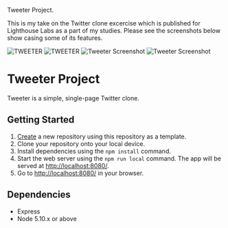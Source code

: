 Tweeter Project.

This is my take on the Twitter clone excercise which is published for Lighthouse Labs as a part of my studies.
Please see the screenshots below show casing some of its features.

![TWEETER](https://user-images.githubusercontent.com/112909357/212519722-8028b4e3-9f5b-40e1-a29b-d47b2de0fa1a.jpeg)
![TWEETER](https://user-images.githubusercontent.com/112909357/212519800-67581f67-4441-45bf-a1c9-19eef565b48c.jpeg)
![Tweeter Screenshot](https://user-images.githubusercontent.com/112909357/212519727-636aa289-a323-47ab-8115-800343abfbb3.jpeg)
![Tweeter Screenshot](https://user-images.githubusercontent.com/112909357/212519729-8fcd76f7-ded1-48f5-a2b8-268d81234331.jpeg)

# Tweeter Project

Tweeter is a simple, single-page Twitter clone.

## Getting Started

1. [Create](https://docs.github.com/en/repositories/creating-and-managing-repositories/creating-a-repository-from-a-template) a new repository using this repository as a template.
2. Clone your repository onto your local device.
3. Install dependencies using the `npm install` command.
3. Start the web server using the `npm run local` command. The app will be served at <http://localhost:8080/>.
4. Go to <http://localhost:8080/> in your browser.

## Dependencies

- Express
- Node 5.10.x or above
